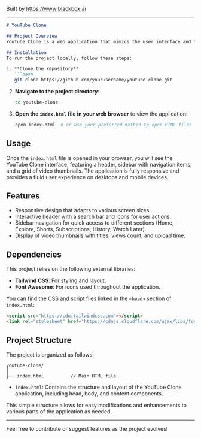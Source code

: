 
Built by https://www.blackbox.ai

---

```markdown
# YouTube Clone

## Project Overview
YouTube Clone is a web application that mimics the user interface and functionality of YouTube. Built with HTML and styled using Tailwind CSS, this project showcases a responsive layout featuring a header, sidebar, and a main content area displaying video thumbnails and information.

## Installation
To run the project locally, follow these steps:

1. **Clone the repository**:
   ```bash
   git clone https://github.com/yourusername/youtube-clone.git
   ```
2. **Navigate to the project directory**:
   ```bash
   cd youtube-clone
   ```
3. **Open the `index.html` file in your web browser** to view the application:
   ```bash
   open index.html  # or use your preferred method to open HTML files
   ```

## Usage
Once the `index.html` file is opened in your browser, you will see the YouTube Clone interface, featuring a header, sidebar with navigation items, and a grid of video thumbnails. The application is fully responsive and provides a fluid user experience on desktops and mobile devices.

## Features
- Responsive design that adapts to various screen sizes.
- Interactive header with a search bar and icons for user actions.
- Sidebar navigation for quick access to different sections (Home, Explore, Shorts, Subscriptions, History, Watch Later).
- Display of video thumbnails with titles, views count, and upload time.

## Dependencies
This project relies on the following external libraries:
- **Tailwind CSS**: For styling and layout.
- **Font Awesome**: For icons used throughout the application.

You can find the CSS and script files linked in the `<head>` section of `index.html`:
```html
<script src="https://cdn.tailwindcss.com"></script>
<link rel="stylesheet" href="https://cdnjs.cloudflare.com/ajax/libs/font-awesome/6.0.0-beta3/css/all.min.css">
```

## Project Structure
The project is organized as follows:
```
youtube-clone/
│
├── index.html          // Main HTML file
```
- `index.html`: Contains the structure and layout of the YouTube Clone application, including head, body, and content components.

This simple structure allows for easy modifications and enhancements to various parts of the application as needed.

---

Feel free to contribute or suggest features as the project evolves!
```